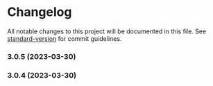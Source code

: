# Changelog

All notable changes to this project will be documented in this file. See [standard-version](https://github.com/conventional-changelog/standard-version) for commit guidelines.

### 3.0.5 (2023-03-30)

### 3.0.4 (2023-03-30)
